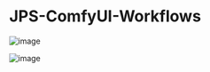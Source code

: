 # JPS-ComfyUI-Workflows

![image](https://github.com/JPS-GER/JPS-ComfyUI-Workflows/assets/142158778/3dd36f03-6450-4f02-906c-b32a2ce6cd5d)

![image](https://github.com/JPS-GER/JPS-ComfyUI-Workflows/assets/142158778/2cd7b976-c23a-41bb-890a-f8eecd86523a)

